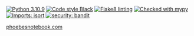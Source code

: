 [![Python 3.10.9](https://img.shields.io/badge/Python-3.10.9-blue)](https://www.python.org/downloads/release/python-3109/)
[![Code style Black](https://img.shields.io/badge/style-black-black)](https://github.com/psf/black)
[![Flake8 linting](https://img.shields.io/badge/linting-flake8-important)](https://github.com/PyCQA/flake8)
[![Checked with mypy](http://www.mypy-lang.org/static/mypy_badge.svg)](http://mypy-lang.org/)
[![Imports: isort](https://img.shields.io/badge/imports-isort-%231674b1)](https://pycqa.github.io/isort/)
[![security: bandit](https://img.shields.io/badge/security-bandit-yellow.svg)](https://github.com/PyCQA/bandit)

[phoebesnotebook.com](https://www.phoebesnotebook.com/)
